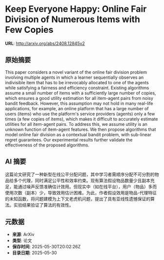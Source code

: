 # Keep Everyone Happy: Online Fair Division of Numerous Items with Few Copies

**URL**: http://arxiv.org/abs/2408.12845v2

## 原始摘要

This paper considers a novel variant of the online fair division problem
involving multiple agents in which a learner sequentially observes an
indivisible item that has to be irrevocably allocated to one of the agents
while satisfying a fairness and efficiency constraint. Existing algorithms
assume a small number of items with a sufficiently large number of copies,
which ensures a good utility estimation for all item-agent pairs from noisy
bandit feedback. However, this assumption may not hold in many real-life
applications, for example, an online platform that has a large number of users
(items) who use the platform's service providers (agents) only a few times (a
few copies of items), which makes it difficult to accurately estimate utilities
for all item-agent pairs. To address this, we assume utility is an unknown
function of item-agent features. We then propose algorithms that model online
fair division as a contextual bandit problem, with sub-linear regret
guarantees. Our experimental results further validate the effectiveness of the
proposed algorithms.


## AI 摘要

这篇论文研究了一种新型在线公平分配问题，其中学习者需顺序分配不可分割的物品给多个代理，同时满足公平性和效率约束。现有算法假设物品数量少且副本充足，能通过噪声反馈准确估计效用。但现实中（如在线平台），用户（物品）多而使用次数（副本）少，导致效用估计困难。为此，作者假设效用是物品-代理特征的未知函数，将问题建模为上下文老虎机问题，提出了具有亚线性遗憾保证的算法。实验结果验证了算法的有效性。

## 元数据

- **来源**: ArXiv
- **类型**: 论文
- **保存时间**: 2025-05-30T20:02:26Z
- **目录日期**: 2025-05-30
